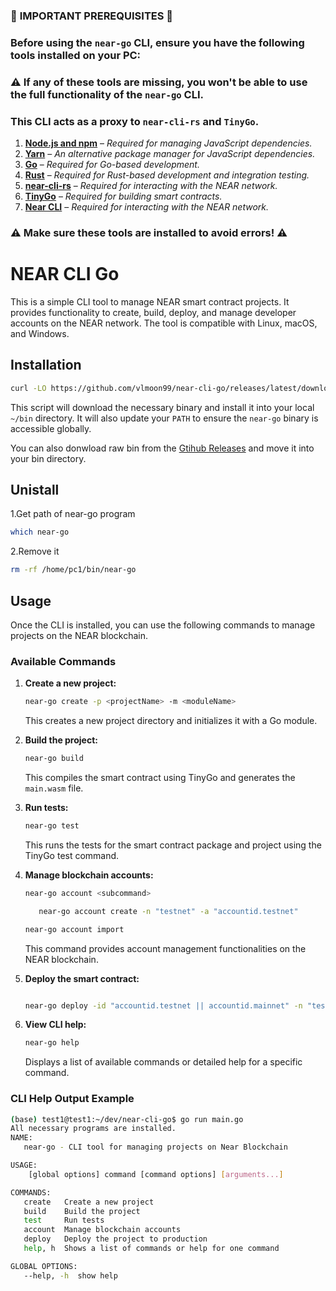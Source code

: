 ### 🚨 **IMPORTANT PREREQUISITES** 🚨  

### Before using the `near-go` CLI, ensure you have the following tools installed on your PC:  

### ⚠️ If any of these tools are missing, you won't be able to use the full functionality of the `near-go` CLI.  
### This CLI acts as a proxy to `near-cli-rs` and `TinyGo`.  

1. **[Node.js and npm](https://nodejs.org/)** – _Required for managing JavaScript dependencies._  
2. **[Yarn](https://yarnpkg.com/getting-started/install)** – _An alternative package manager for JavaScript dependencies._  
3. **[Go](https://go.dev/doc/install)** – _Required for Go-based development._  
4. **[Rust](https://www.rust-lang.org/tools/install)** – _Required for Rust-based development and integration testing._  
5. **[near-cli-rs](https://github.com/near/near-cli-rs)** – _Required for interacting with the NEAR network._  
6. **[TinyGo](https://tinygo.org/getting-started/install/)** – _Required for building smart contracts._  
7. **[Near CLI](https://github.com/near/near-cli)** – _Required for interacting with the NEAR network._  

### ⚠️ **Make sure these tools are installed to avoid errors!** ⚠️  

# NEAR CLI Go

This is a simple CLI tool to manage NEAR smart contract projects. It provides functionality to create, build, deploy, and manage developer accounts on the NEAR network. The tool is compatible with Linux, macOS, and Windows.

## Installation
```bash
curl -LO https://github.com/vlmoon99/near-cli-go/releases/latest/download/install.sh && bash install.sh
```
This script will download the necessary binary and install it into your local `~/bin` directory. It will also update your `PATH` to ensure the `near-go` binary is accessible globally.

You can also donwload raw bin from the [Gtihub Releases](https://github.com/vlmoon99/near-cli-go/releases/tag/v1.0.0) and move it into your bin directory.

## Unistall

1.Get path of near-go program

```bash
which near-go
```

2.Remove it

```bash
rm -rf /home/pc1/bin/near-go
```


## Usage

Once the CLI is installed, you can use the following commands to manage projects on the NEAR blockchain.

### Available Commands

1. **Create a new project:**

   ```bash
   near-go create -p <projectName> -m <moduleName>
   ```

   This creates a new project directory and initializes it with a Go module.

2. **Build the project:**

   ```bash
   near-go build
   ```

   This compiles the smart contract using TinyGo and generates the `main.wasm` file.

3. **Run tests:**

   ```bash
   near-go test
   ```

   This runs the tests for the smart contract package and project using the TinyGo test command.

4. **Manage blockchain accounts:**

   ```bash
   near-go account <subcommand>
   ```

   ```bash
      near-go account create -n "testnet" -a "accountid.testnet"
   ```

   ```bash
   near-go account import
   ```

   This command provides account management functionalities on the NEAR blockchain.

5. **Deploy the smart contract:**

   ```bash

   near-go deploy -id "accountid.testnet || accountid.mainnet" -n "testnet||mainnet"

   ```

6. **View CLI help:**

   ```bash
   near-go help
   ```

   Displays a list of available commands or detailed help for a specific command.

### CLI Help Output Example

```bash
(base) test1@test1:~/dev/near-cli-go$ go run main.go
All necessary programs are installed.
NAME:
   near-go - CLI tool for managing projects on Near Blockchain

USAGE:
    [global options] command [command options] [arguments...]

COMMANDS:
   create   Create a new project
   build    Build the project
   test     Run tests
   account  Manage blockchain accounts
   deploy   Deploy the project to production
   help, h  Shows a list of commands or help for one command

GLOBAL OPTIONS:
   --help, -h  show help
```